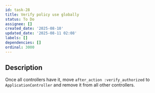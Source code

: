 ```yaml
---
id: task-28
title: Verify policy use globally
status: To Do
assignee: []
created_date: '2025-08-10'
updated_date: '2025-08-11 02:08'
labels: []
dependencies: []
ordinal: 3000
---
```


## Description

Once all controllers have it, move `after_action :verify_authorized` to `ApplicationController` and remove it from all other controllers.
